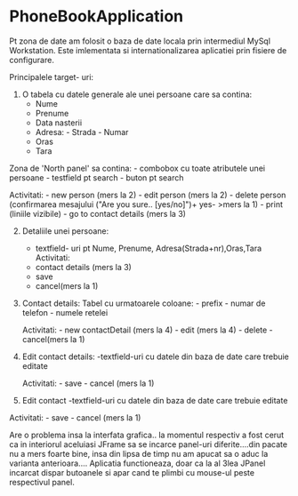PhoneBookApplication
====================
Pt zona de date am folosit o baza de date locala prin intermediul MySql Workstation.
Este imlementata si internationalizarea aplicatiei prin fisiere de configurare.

Principalele target- uri:

1. O tabela cu datele generale ale unei persoane care sa contina:
    -  Nume
    - Prenume
    - Data nasterii
    -  Adresa: - Strada
              - Numar
    - Oras
    - Tara

 Zona de 'North panel' sa contina:
    - combobox cu toate atributele unei persoane
    - testfield pt search
    - buton pt search

 Activitati:
    - new person (mers la 2)
    - edit person (mers la 2)
    - delete person (confirmarea mesajului ("Are you sure.. [yes/no]")+ yes- >mers la 1)
    - print (liniile vizibile)
    - go to contact details (mers la 3)

2. Detaliile unei persoane:
    -  textfield- uri pt Nume, Prenume, Adresa(Strada+nr),Oras,Tara
   Activitati:
    - contact details (mers la 3)
    - save
    - cancel(mers la 1)

3. Contact details:
    Tabel cu urmatoarele coloane:
        - prefix
        - numar de telefon
        - numele retelei
   
   Activitati:
        - new contactDetail (mers la 4)
        - edit (mers la 4)
        - delete
        - cancel(mers la 1)
4. Edit contact details:
    -textfield-uri cu datele din baza de date care trebuie editate

   Activitati:
        - save 
        - cancel (mers la 1)

5. Edit contact
    -textfield-uri cu datele din baza de date care trebuie editate

 Activitati:
        - save 
        - cancel (mers la 1)

Are o problema insa la interfata grafica.. la momentul respectiv a fost cerut ca in interiorul aceluiasi JFrame sa se incarce panel-uri diferite....din pacate nu a mers foarte bine, insa din lipsa de timp nu am apucat sa o aduc la varianta anterioara.... Aplicatia functioneaza, doar ca la al 3lea JPanel incarcat dispar butoanele si apar cand te plimbi cu mouse-ul peste respectivul panel. 
